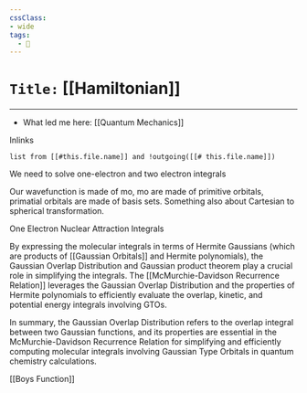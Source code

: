 ```yaml
---
cssClass:
- wide
tags:
  - 🧪
---
```


# `Title:` [[Hamiltonian]]
--- 

- What led me here: [[Quantum Mechanics]]

Inlinks
```dataview 
list from [[#this.file.name]] and !outgoing([[# this.file.name]]) 
```

We need to solve one-electron and two electron integrals

Our wavefunction is made of mo, mo are made of primitive orbitals, primatial orbitals are made of basis sets. Something also about Cartesian to spherical transformation.

One Electron Nuclear Attraction Integrals 

By expressing the molecular integrals in terms of Hermite Gaussians (which are products of [[Gaussian Orbitals]] and Hermite polynomials), the Gaussian Overlap Distribution and Gaussian product theorem play a crucial role in simplifying the integrals. The [[McMurchie-Davidson Recurrence Relation]] leverages the Gaussian Overlap Distribution and the properties of Hermite polynomials to efficiently evaluate the overlap, kinetic, and potential energy integrals involving GTOs.

In summary, the Gaussian Overlap Distribution refers to the overlap integral between two Gaussian functions, and its properties are essential in the McMurchie-Davidson Recurrence Relation for simplifying and efficiently computing molecular integrals involving Gaussian Type Orbitals in quantum chemistry calculations.

[[Boys Function]]